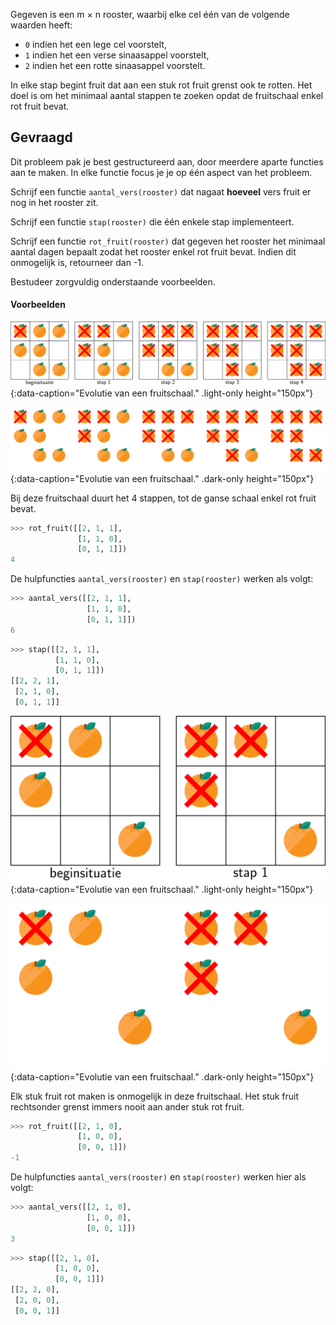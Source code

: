 Gegeven is een m × n rooster, waarbij elke cel één van de volgende waarden heeft:

- `0` indien het een lege cel voorstelt,
- `1` indien het een verse sinaasappel voorstelt,
- `2` indien het een rotte sinaasappel voorstelt.

In elke stap begint fruit dat aan een stuk rot fruit grenst ook te rotten.
Het doel is om het minimaal aantal stappen te zoeken opdat de fruitschaal enkel rot fruit bevat.

## Gevraagd
Dit probleem pak je best gestructureerd aan, door meerdere aparte functies aan te maken. In elke functie focus je je op één aspect van het probleem.

Schrijf een functie `aantal_vers(rooster)` dat nagaat **hoeveel** vers fruit er nog in het rooster zit.

Schrijf een functie `stap(rooster)` die één enkele stap implementeert. 

Schrijf een functie `rot_fruit(rooster)` dat gegeven het rooster het minimaal aantal dagen bepaalt zodat het rooster enkel rot fruit bevat. Indien dit onmogelijk is, retourneer dan -1.

Bestudeer zorgvuldig onderstaande voorbeelden.

#### Voorbeelden

![Evolutie van een fruitschaal.](media/image1.png "Evolutie van een fruitschaal."){:data-caption="Evolutie van een fruitschaal." .light-only height="150px"}

![Evolutie van een fruitschaal.](media/image1_dark.png "Evolutie van een fruitschaal."){:data-caption="Evolutie van een fruitschaal." .dark-only height="150px"}

Bij deze fruitschaal duurt het 4 stappen, tot de ganse schaal enkel rot fruit bevat.

```python
>>> rot_fruit([[2, 1, 1],
               [1, 1, 0],
               [0, 1, 1]])
4
```

De hulpfuncties `aantal_vers(rooster)` en `stap(rooster)` werken als volgt:
```python
>>> aantal_vers([[2, 1, 1],
                 [1, 1, 0],
                 [0, 1, 1]])
6
```

```python
>>> stap([[2, 1, 1],
          [1, 1, 0],
          [0, 1, 1]])
[[2, 2, 1],
 [2, 1, 0],
 [0, 1, 1]]
```

![Evolutie van een fruitschaal.](media/image2.png "Evolutie van een fruitschaal."){:data-caption="Evolutie van een fruitschaal." .light-only height="150px"}

![Evolutie van een fruitschaal.](media/image2_dark.png "Evolutie van een fruitschaal."){:data-caption="Evolutie van een fruitschaal." .dark-only height="150px"}

Elk stuk fruit rot maken is onmogelijk in deze fruitschaal. Het stuk fruit rechtsonder grenst immers nooit aan ander stuk rot fruit.

```python
>>> rot_fruit([[2, 1, 0],
               [1, 0, 0],
               [0, 0, 1]])
-1
```

De hulpfuncties `aantal_vers(rooster)` en `stap(rooster)` werken hier als volgt:
```python
>>> aantal_vers([[2, 1, 0],
                 [1, 0, 0],
                 [0, 0, 1]])
3
```

```python
>>> stap([[2, 1, 0],
          [1, 0, 0],
          [0, 0, 1]])
[[2, 2, 0],
 [2, 0, 0],
 [0, 0, 1]]
```
